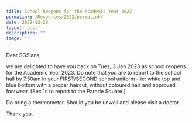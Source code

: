 ```yaml
---
title: School Reopens for the Academic Year 2023
permalink: /Resources/2022/permalink/
date: 2022-12-28
layout: post
description: ""
image: ""
---
```

Dear SGSians,

we are delighted to have you back on Tues, 3 Jan 2023 as school reopens for the Academic Year 2023. Do note that you are to report to the school hall by 7.50am in your FIRST/SECOND school uniform – ie: white top and blue bottom with a proper haircut, without coloured hair and approved footwear. (Sec 1s to report to the Parade Square.)

Do bring a thermometer. Should you be unwell and please visit a doctor.

Thank you.